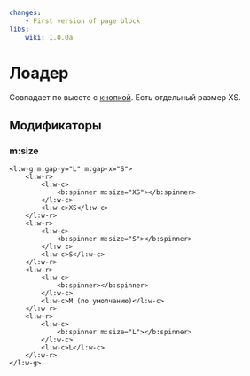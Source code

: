 ``` yaml
changes:
    - First version of page block
libs:
    wiki: 1.0.0a
```

# Лоадер

Совпадает по высоте с [кнопкой](controls.button). Есть отдельный размер XS.

## Модификаторы
### m:size
```jhtml_min
<l:w-g m:gap-y="L" m:gap-x="S">
    <l:w-r>
        <l:w-c>
            <b:spinner m:size="XS"></b:spinner>
        </l:w-c>
        <l:w-c>XS</l:w-c>
    </l:w-r>
    <l:w-r>
        <l:w-c>
            <b:spinner m:size="S"></b:spinner>
        </l:w-c>
        <l:w-c>S</l:w-c>
    </l:w-r>
    <l:w-r>
        <l:w-c>
            <b:spinner></b:spinner>
        </l:w-c>
        <l:w-c>M (по умолчанию)</l:w-c>
    </l:w-r>
    <l:w-r>
        <l:w-c>
            <b:spinner m:size="L"></b:spinner>
        </l:w-c>
        <l:w-c>L</l:w-c>
    </l:w-r>
</l:w-g>
```
